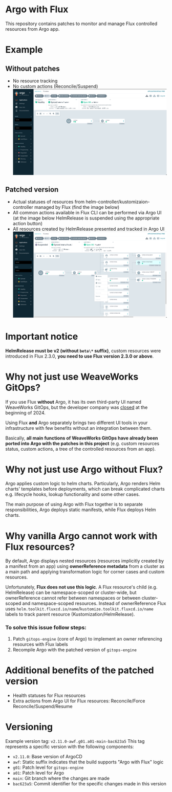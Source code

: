 # Argo with Flux
This repository contains patches to monitor and manage Flux controlled resources from Argo app.


# Example
## Without patches
* No resource tracking
* No custom actions (Reconcile/Suspend)
![without_awf](img/without_awf.png)

## Patched version
* Actual statuses of resources from helm-controller/kustomizaion-controller managed by Flux
  (find the image below)
* All common actions available in Flux CLI can be performed via Argo UI (at the image below 
HelmRelease is suspended using the appropriate action button)
* All resources created by HelmRelease presented and tracked in Argo UI
![img.png](img/with_awf.png)

# Important notice
**HelmRelease must be v2 (without `beta\*` suffix)**, custom resources were introduced in Flux 2.3.0, **you
need to use Flux version 2.3.0 or above**.

# Why not just use WeaveWorks GitOps?
If you use Flux **without** Argo, it has its own third-party UI named WeaveWorks GitOps, but the developer
company was [closed](https://www.crn.com/news/cloud/2024/aws-backed-kubernetes-company-weaveworks-closes-ceo-blames-failed-m-a)
at the beginning of 2024.

Using Flux **and** Argo separately brings two different UI tools in your infrastructure with few benefits without
an integration between them.

Basically, **all main functions of WeaveWorks GitOps have already been ported into Argo with the patches
in this project**
(e.g. custom resources status, custom actions, a tree of the controlled resources from an app).

# Why not just use Argo without Flux?
Argo applies custom logic to helm charts. Particularly, Argo renders Helm charts' templates before 
deployments, which can break complicated charts e.g. lifecycle hooks, lookup
functionality and some other cases.

The main purpose of using Argo with Flux together is to separate responsibilities, Argo deploys
static manifests, while Flux deploys Helm charts.

# Why vanilla Argo cannot work with Flux resources?
By default, Argo displays nested resources (resources implicitly created by a manifest from an app) using
**ownerReference metadata** from a cluster as a main path and applying transformation logic for corner 
cases and custom resources.

Unfortunately, **Flux does not use this logic**. A Flux resource's child 
(e.g. HelmRelease) can be namespace-scoped or cluster-wide, but ownerReference cannot
refer between namespaces or between cluster-scoped and namespace-scoped resources. Instead of
ownerReference Flux uses `helm.toolkit.fluxcd.io/name`/`kustomize.toolkit.fluxcd.io/name`
labels to track parent resource (Kustomization/HelmRelease).

### To solve this issue follow steps:
1. Patch `gitops-engine` (core of Argo) to implement an owner referencing resources with Flux labels
1. Recompile Argo with the patched version of `gitops-engine`

# Additional benefits of the patched version
* Health statuses for Flux resources
* Extra actions from Argo UI for Flux resources: Reconcile/Force Reconcile/Suspend/Resume

# Versioning
Example version tag: `v2.11.0-awf.g01.a01-main-bac623a5`
This tag represents a specific version with the following components:

- `v2.11.0`: Base version of ArgoCD
- `awf`: Static suffix indicates that the build supports "Argo with Flux" logic
- `g01`: Patch level for `gitops-engine`
- `a01`: Patch level for Argo
- `main`: Git branch where the changes are made
- `bac623a5`: Commit identifier for the specific changes made in this version

